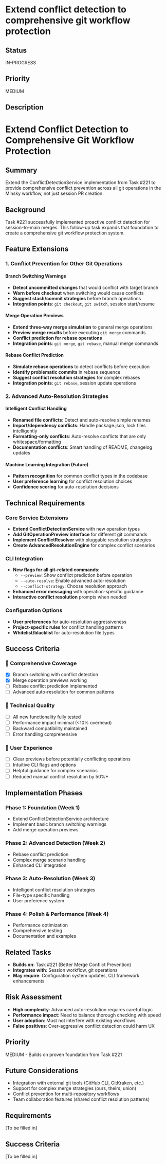 # Extend conflict detection to comprehensive git workflow protection

## Status

IN-PROGRESS

## Priority

MEDIUM

## Description


# Extend Conflict Detection to Comprehensive Git Workflow Protection

## Summary

Extend the ConflictDetectionService implementation from Task #221 to provide comprehensive conflict prevention across all git operations in the Minsky workflow, not just session PR creation.

## Background

Task #221 successfully implemented proactive conflict detection for session-to-main merges. This follow-up task expands that foundation to create a comprehensive git workflow protection system.

## Feature Extensions

### 1. Conflict Prevention for Other Git Operations

#### Branch Switching Warnings
- **Detect uncommitted changes** that would conflict with target branch
- **Warn before checkout** when switching would cause conflicts  
- **Suggest stash/commit strategies** before branch operations
- **Integration points**: `git checkout`, `git switch`, session start/resume

#### Merge Operation Previews  
- **Extend three-way merge simulation** to general merge operations
- **Preview merge results** before executing `git merge` commands
- **Conflict prediction for rebase operations** 
- **Integration points**: `git merge`, `git rebase`, manual merge commands

#### Rebase Conflict Prediction
- **Simulate rebase operations** to detect conflicts before execution
- **Identify problematic commits** in rebase sequence
- **Suggest conflict resolution strategies** for complex rebases
- **Integration points**: `git rebase`, session update operations

### 2. Advanced Auto-Resolution Strategies

#### Intelligent Conflict Handling
- **Renamed file conflicts**: Detect and auto-resolve simple renames
- **Import/dependency conflicts**: Handle package.json, lock files intelligently  
- **Formatting-only conflicts**: Auto-resolve conflicts that are only whitespace/formatting
- **Documentation conflicts**: Smart handling of README, changelog updates

#### Machine Learning Integration (Future)
- **Pattern recognition** for common conflict types in the codebase
- **User preference learning** for conflict resolution choices
- **Confidence scoring** for auto-resolution decisions

## Technical Requirements

### Core Service Extensions
- **Extend ConflictDetectionService** with new operation types
- **Add GitOperationPreview interface** for different git commands
- **Implement ConflictResolver** with pluggable resolution strategies
- **Create AdvancedResolutionEngine** for complex conflict scenarios

### CLI Integration
- **New flags for all git-related commands**:
  - `--preview`: Show conflict prediction before operation
  - `--auto-resolve`: Enable advanced auto-resolution
  - `--conflict-strategy`: Choose resolution approach
- **Enhanced error messaging** with operation-specific guidance
- **Interactive conflict resolution** prompts when needed

### Configuration Options
- **User preferences** for auto-resolution aggressiveness
- **Project-specific rules** for conflict handling patterns
- **Whitelist/blacklist** for auto-resolution file types

## Success Criteria

### 🎯 Comprehensive Coverage
- [x] Branch switching with conflict detection
- [x] Merge operation previews working
- [ ] Rebase conflict prediction implemented
- [ ] Advanced auto-resolution for common patterns

### 🔧 Technical Quality  
- [  ] All new functionality fully tested
- [  ] Performance impact minimal (<10% overhead)
- [  ] Backward compatibility maintained
- [  ] Error handling comprehensive

### 👥 User Experience
- [  ] Clear previews before potentially conflicting operations
- [  ] Intuitive CLI flags and options
- [  ] Helpful guidance for complex scenarios
- [  ] Reduced manual conflict resolution by 50%+

## Implementation Phases

### Phase 1: Foundation (Week 1)
- Extend ConflictDetectionService architecture
- Implement basic branch switching warnings
- Add merge operation previews

### Phase 2: Advanced Detection (Week 2)  
- Rebase conflict prediction
- Complex merge scenario handling
- Enhanced CLI integration

### Phase 3: Auto-Resolution (Week 3)
- Intelligent conflict resolution strategies
- File-type specific handling
- User preference system

### Phase 4: Polish & Performance (Week 4)
- Performance optimization
- Comprehensive testing
- Documentation and examples

## Related Tasks

- **Builds on**: Task #221 (Better Merge Conflict Prevention)
- **Integrates with**: Session workflow, git operations
- **May require**: Configuration system updates, CLI framework enhancements

## Risk Assessment

- **High complexity**: Advanced auto-resolution requires careful logic
- **Performance impact**: Need to balance thorough checking with speed
- **User adoption**: Must not interfere with existing workflows
- **False positives**: Over-aggressive conflict detection could harm UX

## Priority

MEDIUM - Builds on proven foundation from Task #221

## Future Considerations

- Integration with external git tools (GitHub CLI, GitKraken, etc.)
- Support for complex merge strategies (ours, theirs, union)
- Conflict prevention for multi-repository workflows
- Team collaboration features (shared conflict resolution patterns)


## Requirements

[To be filled in]

## Success Criteria

[To be filled in]
